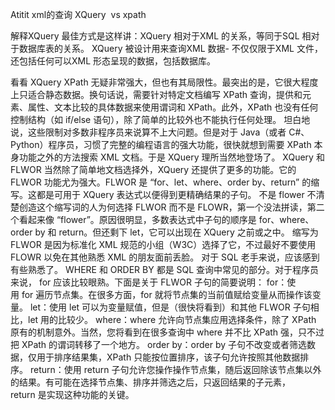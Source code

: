 Atitit xml的查询 XQuery  vs xpath

解释XQuery 最佳方式是这样讲：XQuery 相对于XML 的关系，等同于SQL 相对于数据库表的关系。 XQuery 被设计用来查询XML 数据- 不仅仅限于XML 文件，还包括任何可以XML 形态呈现的数据，包括数据库。


看看 XQuery
XPath 无疑非常强大，但也有其局限性。最突出的是，它很大程度上只适合静态数据。换句话说，需要针对特定文档编写 XPath 查询，提供和元素、属性、文本比较的具体数据来使用谓词和 XPath。此外，XPath 也没有任何控制结构（如 if/else 语句），除了简单的比较外也不能执行任何处理。
坦白地说，这些限制对多数非程序员来说算不上大问题。但是对于 Java（或者 C#、Python）程序员，习惯了完整的编程语言的强大功能，很快就想到需要 XPath 本身功能之外的方法搜索 XML 文档。于是 XQuery 理所当然地登场了。
XQuery 和 FLWOR
当然除了简单地文档选择外，XQuery 还提供了更多的功能。它的 FLWOR 功能尤为强大。FLWOR 是 “for、let、where、order by、return” 的缩写。这都是可用于 XQuery 表达式以便得到更精确结果的子句。
不是 flower
不清楚创造这个缩写词的人为何选择 FLWOR 而不是 FLOWR，第一个没法拼读，第二个看起来像 “flower”。原因很明显，多数表达式中子句的顺序是 for、where、order by 和 return。但还剩下 let，它可以出现在 XQuery 之前或之中。
缩写为 FLWOR 是因为标准化 XML 规范的小组（W3C）选择了它，不过最好不要使用 FLOWR 以免在其他熟悉 XML 的朋友面前丢脸。
对于 SQL 老手来说，应该感到有些熟悉了。 WHERE 和 ORDER BY 都是 SQL 查询中常见的部分。对于程序员来说， for 应该比较眼熟。下面是关于 FLWOR 子句的简要说明：
for：使用 for 遍历节点集。在很多方面，for 就将节点集的当前值赋给变量从而操作该变量。
let：使用 let 可以为变量赋值，但是（很快将看到）和其他 FLWOR 子句相比，let 用的比较少。
where：where 允许向节点集应用选择条件，除了 XPath 原有的机制意外。当然，您将看到在很多查询中 where 并不比 XPath 强，只不过把 XPath 的谓词转移了一个地方。
order by：order by 子句不改变或者筛选数据，仅用于排序结果集，XPath 只能按位置排序，该子句允许按照其他数据排序。
return：使用 return 子句允许您操作操作节点集，随后返回除该节点集以外的结果。有可能在选择节点集、排序并筛选之后，只返回结果的子元素，return 是实现这种功能的关键。

